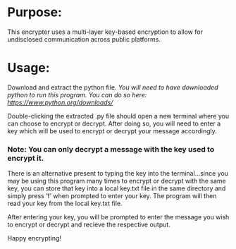 # Purpose:
This encrypter uses a multi-layer key-based encryption to allow for undisclosed communication across public platforms.

# Usage: 
Download and extract the python file.
*You will need to have downloaded python to run this program. You can do so here: https://www.python.org/downloads/*

Double-clicking the extracted .py file should open a new terminal where you can choose to encrypt or decrypt. After doing so, you will need to enter a key which will be used to encrypt or decrypt your message accordingly.

### Note: You can only decrypt a message with the key used to encrypt it.
There is an alternative present to typing the key into the terminal…since you may be using this program many times to encrypt or decrypt with the same key, you can store that key into a local key.txt file in the same directory and simply press ‘f’ when prompted to enter your key. The program will then read your key from the local key.txt file.

After entering your key, you will be prompted to enter the message you wish to encrypt or decrypt and recieve the respective output.

Happy encrypting!
